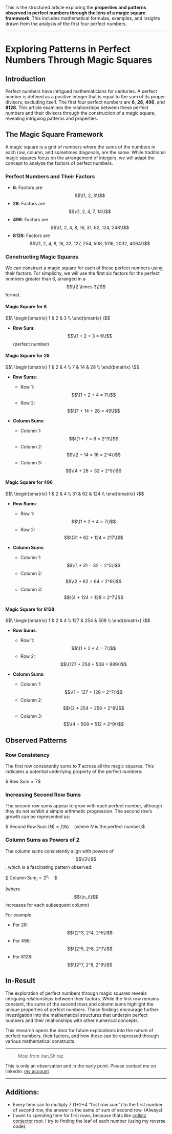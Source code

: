 This is the structured article exploring the **properties and patterns observed in perfect numbers through the lens of a magic square framework**. This includes mathematical formulas, examples, and insights drawn from the analysis of the first four perfect numbers.

---

# Exploring Patterns in Perfect Numbers Through Magic Squares

## Introduction

Perfect numbers have intrigued mathematicians for centuries. A perfect number is defined as a positive integer that is equal to the sum of its proper divisors, excluding itself. The first four perfect numbers are **6**, **28**, **496**, and **8128**. This article examines the relationships between these perfect numbers and their divisors through the construction of a magic square, revealing intriguing patterns and properties.

## The Magic Square Framework

A magic square is a grid of numbers where the sums of the numbers in each row, column, and sometimes diagonals, are the same. While traditional magic squares focus on the arrangement of integers, we will adapt the concept to analyze the factors of perfect numbers.

### Perfect Numbers and Their Factors

- **6**: Factors are $$\(1, 2, 3\)$$
- **28**: Factors are $$\(1, 2, 4, 7, 14\)$$
- **496**: Factors are $$\(1, 2, 4, 8, 16, 31, 62, 124, 248\)$$
- **8128**: Factors are $$\(1, 2, 4, 8, 16, 32, 127, 254, 508, 1016, 2032, 4064\)$$

### Constructing Magic Squares

We can construct a magic square for each of these perfect numbers using their factors. For simplicity, we will use the first six factors for the perfect numbers greater than 6, arranged in a $$\(2 \times 3\)$$ format.

#### Magic Square for 6

$$\
\begin{bmatrix}
1 & 2 & 3 \\
\end{bmatrix}
\$$

- **Row Sum**: $$\(1 + 2 + 3 = 6\)$$ (perfect number)

#### Magic Square for 28

$$\
\begin{bmatrix}
1 & 2 & 4 \\
7 & 14 & 28 \\
\end{bmatrix}
\$$

- **Row Sums**:
  - Row 1: $$\(1 + 2 + 4 = 7\)$$
  - Row 2: $$\(7 + 14 + 28 = 49\)$$

- **Column Sums**:
  - Column 1: $$\(1 + 7 = 8 = 2^3\)$$
  - Column 2: $$\(2 + 14 = 16 = 2^4\)$$
  - Column 3: $$\(4 + 28 = 32 = 2^5\)$$

#### Magic Square for 496

$$\
\begin{bmatrix}
1 & 2 & 4 \\
31 & 62 & 124 \\
\end{bmatrix}
\$$

- **Row Sums**:
  - Row 1: $$\(1 + 2 + 4 = 7\)$$
  - Row 2: $$\(31 + 62 + 124 = 217\)$$

- **Column Sums**:
  - Column 1: $$\(1 + 31 = 32 = 2^5\)$$
  - Column 2: $$\(2 + 62 = 64 = 2^6\)$$
  - Column 3: $$\(4 + 124 = 128 = 2^7\)$$

#### Magic Square for 8128

$$\
\begin{bmatrix}
1 & 2 & 4 \\
127 & 254 & 508 \\
\end{bmatrix}
\$$

- **Row Sums**:
  - Row 1: $$\(1 + 2 + 4 = 7\)$$
  - Row 2: $$\(127 + 254 + 508 = 889\)$$

- **Column Sums**:
  - Column 1: $$\(1 + 127 = 128 = 2^7\)$$
  - Column 2: $$\(2 + 254 = 256 = 2^8\)$$
  - Column 3: $$\(4 + 508 = 512 = 2^9\)$$

## Observed Patterns

### Row Consistency

The first row consistently sums to **7** across all the magic squares. This indicates a potential underlying property of the perfect numbers:

$$\
\text{Row Sum} = 7
\$$

### Increasing Second Row Sums

The second row sums appear to grow with each perfect number, although they do not exhibit a simple arithmetic progression. The second row’s growth can be represented as:

$$\
\text{Second Row Sum (N)} = f(N) \quad \text{(where \(N\) is the perfect number)}
\$$

### Column Sums as Powers of 2

The column sums consistently align with powers of $$\(2\)$$, which is a fascinating pattern observed:

<!--
$$\
\text{Column Sum}_i = 2^{n_i} \quad \text{(where \(n_i\) increases for each subsequent column)}
\$$
-->

$$\ \text{Column Sum}_i = 2^{n_i} \quad \$$

(where $$\(n_i\)$$ increases for each subsequent column)

For example:
- For 28: $$\(2^3, 2^4, 2^5\)$$
- For 496: $$\(2^5, 2^6, 2^7\)$$
- For 8128: $$\(2^7, 2^8, 2^9\)$$

## In-Result

The exploration of perfect numbers through magic squares reveals intriguing relationships between their factors. While the first row remains constant, the sums of the second rows and column sums highlight the unique properties of perfect numbers. These findings encourage further investigation into the mathematical structures that underpin perfect numbers and their relationships with other numerical concepts.

This research opens the door for future explorations into the nature of perfect numbers, their factors, and how these can be expressed through various mathematical constructs.

---

> Mosi from Iran,Shiraz

This is only an observation and in the early point. Please contact me on linkedin: [my account](https://www.linkedin.com/in/lotus-chain)

---

## Additions:
- Every time can to multiply 7 (1+2+4 "first row sum") to the first number of second row, the answer is the same of sum of second row. (Always)
- I want to spending time for first rows, because thats like [collatz conjector](https://github.com/mosi-sol/Mosi-Math/tree/main/3n%2B1(collatz%20conjecture)) root. I try to finding the leaf of each number (using my reverse code).
